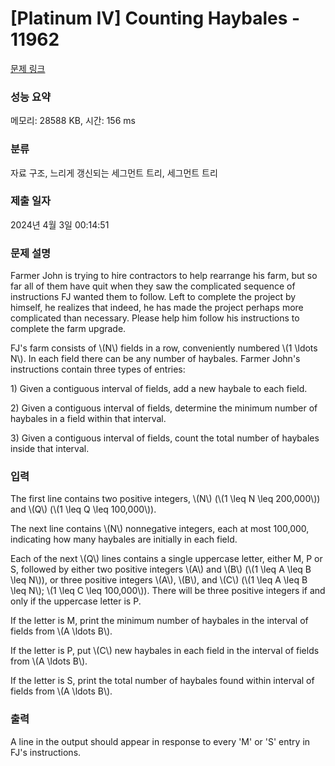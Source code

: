 # [Platinum IV] Counting Haybales - 11962 

[문제 링크](https://www.acmicpc.net/problem/11962) 

### 성능 요약

메모리: 28588 KB, 시간: 156 ms

### 분류

자료 구조, 느리게 갱신되는 세그먼트 트리, 세그먼트 트리

### 제출 일자

2024년 4월 3일 00:14:51

### 문제 설명

<p>Farmer John is trying to hire contractors to help rearrange his farm, but so far all of them have quit when they saw the complicated sequence of instructions FJ wanted them to follow. Left to complete the project by himself, he realizes that indeed, he has made the project perhaps more complicated than necessary. Please help him follow his instructions to complete the farm upgrade.</p>

<p>FJ's farm consists of \(N\) fields in a row, conveniently numbered \(1 \ldots N\). In each field there can be any number of haybales. Farmer John's instructions contain three types of entries:</p>

<p>1) Given a contiguous interval of fields, add a new haybale to each field.</p>

<p>2) Given a contiguous interval of fields, determine the minimum number of haybales in a field within that interval.</p>

<p>3) Given a contiguous interval of fields, count the total number of haybales inside that interval.</p>

### 입력 

 <p>The first line contains two positive integers, \(N\) (\(1 \leq N \leq 200,000\)) and \(Q\) (\(1 \leq Q \leq 100,000\)).</p>

<p>The next line contains \(N\) nonnegative integers, each at most 100,000, indicating how many haybales are initially in each field.</p>

<p>Each of the next \(Q\) lines contains a single uppercase letter, either M, P or S, followed by either two positive integers \(A\) and \(B\) (\(1 \leq A \leq B \leq N\)), or three positive integers \(A\), \(B\), and \(C\) (\(1 \leq A \leq B \leq N\); \(1 \leq C \leq 100,000\)). There will be three positive integers if and only if the uppercase letter is P.</p>

<p>If the letter is M, print the minimum number of haybales in the interval of fields from \(A \ldots B\).</p>

<p>If the letter is P, put \(C\) new haybales in each field in the interval of fields from \(A \ldots B\).</p>

<p>If the letter is S, print the total number of haybales found within interval of fields from \(A \ldots B\).</p>

### 출력 

 <p>A line in the output should appear in response to every 'M' or 'S' entry in FJ's instructions.</p>

